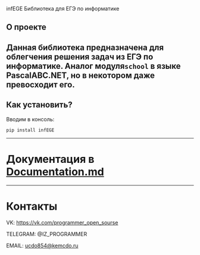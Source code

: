 infEGE
Библиотека для ЕГЭ по информатике

## О проекте
Данная библиотека предназначена для облегчения решения задач из  ЕГЭ по информатике. Аналог модуля`school` в языке
**PascalABC.NET**, но в некотором даже превосходит его.
---

## Как установить?
Вводим в консоль:
```
pip install infEGE
```
---

**Документация в [Documentation.md](Documentation.md)**
=
---
Контакты
=
VK: https://vk.com/programmer_open_sourse

TELEGRAM: @IZ_PROGRAMMER 

EMAIL: ucdo854@kemcdo.ru
